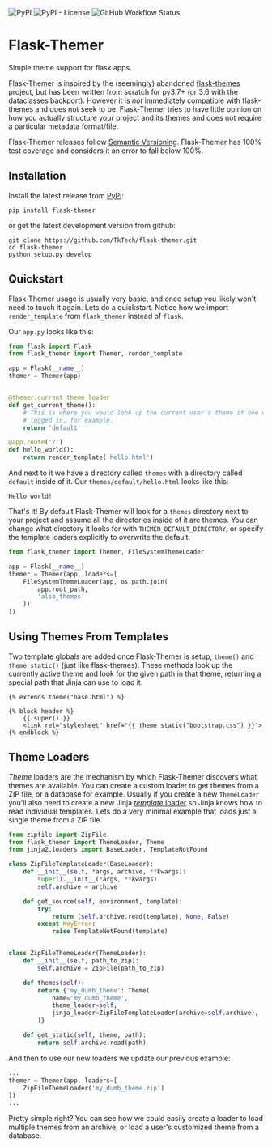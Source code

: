 ![PyPI](https://img.shields.io/pypi/v/flask-themer?style=flat-square)
![PyPI - License](https://img.shields.io/pypi/l/flask-themer?style=flat-square)
![GitHub Workflow Status](https://img.shields.io/github/workflow/status/TkTech/flask-themer/Run%20tests?style=flat-square)


# Flask-Themer

Simple theme support for flask apps.

Flask-Themer is inspired by the (seemingly) abandoned [flask-themes][] project,
but has been written from scratch for py3.7+ (or 3.6 with the dataclasses
backport). However it is _not_ immediately compatible with flask-themes and
does not seek to be. Flask-Themer tries to have little opinion on how you
actually structure your project and its themes and does not require a
particular metadata format/file.

Flask-Themer releases follow [Semantic Versioning][semver].
Flask-Themer has 100% test coverage and considers it an error to fall below
100%.

## Installation

Install the latest release from [PyPi][]:

```
pip install flask-themer
```

or get the latest development version from github:

```
git clone https://github.com/TkTech/flask-themer.git
cd flask-themer
python setup.py develop
```

## Quickstart


Flask-Themer usage is usually very basic, and once setup you likely won't need
to touch it again. Lets do a quickstart. Notice how we import `render_template`
from `flask_themer` instead of `flask`.


Our `app.py` looks like this:

```python
from flask import Flask
from flask_themer import Themer, render_template

app = Flask(__name__)
themer = Themer(app)


@themer.current_theme_loader
def get_current_theme():
    # This is where you would look up the current user's theme if one was
    # logged in, for example.
    return 'default'

@app.route('/')
def hello_world():
    return render_template('hello.html')
```

And next to it we have a directory called `themes` with a directory called
`default` inside of it. Our `themes/default/hello.html` looks like this:


```jinja2
Hello world!
```

That's it! By default Flask-Themer will look for a `themes` directory next to
your project and assume all the directories inside of it are themes. You can
change what directory it looks for with `THEMER_DEFAULT_DIRECTORY`, or specify
the template loaders explicitly to overwrite the default:

```python
from flask_themer import Themer, FileSystemThemeLoader

app = Flask(__name__)
themer = Themer(app, loaders=[
    FileSystemThemeLoader(app, os.path.join(
        app.root_path,
        'also_themes'
    ))
])
```

## Using Themes From Templates

Two template globals are added once Flask-Themer is setup, `theme()` and
`theme_static()` (just like flask-themes). These methods look up the currently
active theme and look for the given path in that theme, returning a special
path that Jinja can use to load it.

```jinja2
{% extends theme("base.html") %}

{% block header %}
    {{ super() }}
    <link rel="stylesheet" href="{{ theme_static("bootstrap.css") }}">
{% endblock %}
```

## Theme Loaders

_Theme_ loaders are the mechanism by which Flask-Themer discovers what themes
are available. You can create a custom loader to get themes from a ZIP file, or
a database for example. Usually if you create a new `ThemeLoader` you'll also
need to create a new Jinja [_template_ loader][loader] so Jinja knows how to
read individual templates. Lets do a very minimal example that loads just a
single theme from a ZIP file.


```python
from zipfile import ZipFile
from flask_themer import ThemeLoader, Theme
from jinja2.loaders import BaseLoader, TemplateNotFound

class ZipFileTemplateLoader(BaseLoader):
    def __init__(self, *args, archive, **kwargs):
        super().__init__(*args, **kwargs)
        self.archive = archive

    def get_source(self, environment, template):
        try:
            return (self.archive.read(template), None, False)
        except KeyError:
            raise TemplateNotFound(template)


class ZipFileThemeLoader(ThemeLoader):
    def __init__(self, path_to_zip):
        self.archive = ZipFile(path_to_zip)

    def themes(self):
        return {'my_dumb_theme': Theme(
            name='my_dumb_theme',
            theme_loader=self,
            jinja_loader=ZipFileTemplateLoader(archive=self.archive),
        )}

    def get_static(self, theme, path):
        return self.archive.read(path)
```

And then to use our new loaders we update our previous example:

```python
...
themer = Themer(app, loaders=[
    ZipFileThemeLoader('my_dumb_theme.zip')
])
...
```

Pretty simple right? You can see how we could easily create a loader to load
multiple themes from an archive, or load a user's customized theme from a
database.

[flask-themes]: https://github.com/maxcountryman/flask-themes
[pypi]: https://pypi.org/
[semver]: https://semver.org/
[loader]: https://jinja.palletsprojects.com/en/latest/api/#loaders
